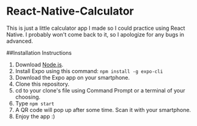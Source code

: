 # React-Native-Calculator
This is just a little calculator app I made so I could practice using React Native. I probably won't come back to it, so I apologize for any bugs in advanced.

##Installation Instructions
1) Download [Node.js](https://nodejs.org/en/download/).
2) Install Expo using this command: `npm install -g expo-cli`
3) Download the Expo app on your smartphone.
4) Clone this repository.
5) cd to your clone's file using Command Prompt or a terminal of your choosing.
6) Type `npm start`
7) A QR code will pop up after some time. Scan it with your smartphone.
8) Enjoy the app :)
